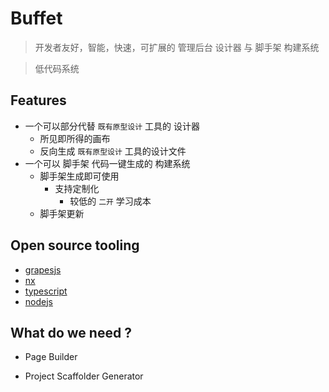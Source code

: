 # Buffet

> 开发者友好，智能，快速，可扩展的 管理后台 设计器 与 脚手架 构建系统

> 低代码系统

## Features

- 一个可以部分代替 `既有原型设计` 工具的 设计器
  - 所见即所得的画布
  - 反向生成 `既有原型设计` 工具的设计文件
- 一个可以 脚手架 代码一键生成的 构建系统
  - 脚手架生成即可使用
    - 支持定制化
      - 较低的 `二开` 学习成本
  - 脚手架更新

## Open source tooling

- [grapesjs](https://grapesjs.com/)
- [nx](https://nx.dev/)
- [typescript](https://www.typescriptlang.org/zh/docs/)
- [nodejs](https://nodejs.dev/)

## What do we need ?

- Page Builder

- Project Scaffolder Generator
